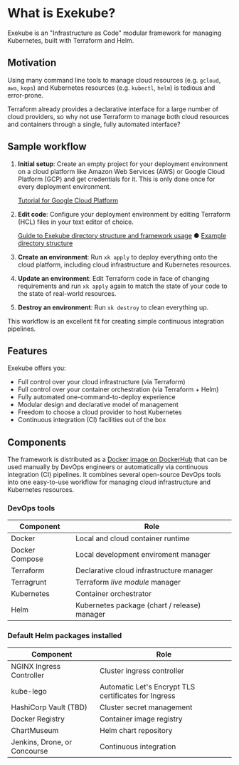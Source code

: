 # What is Exekube?

Exekube is an "Infrastructure as Code" modular framework for managing Kubernetes, built with Terraform and Helm.

## Motivation

Using many command line tools to manage cloud resources (e.g. `gcloud`, `aws`, `kops`) and Kubernetes resources (e.g. `kubectl`, `helm`) is tedious and error-prone.

Terraform already provides a declarative interface for a large number of cloud providers, so why not use Terraform to manage both cloud resources and containers through a single, fully automated interface?

## Sample workflow

1. **Initial setup**: Create an empty project for your deployment environment on a cloud platform like Amazon Web Services (AWS) or Google Cloud Platform (GCP) and get credentials for it. This is only done once for every deployment environment.

    [Tutorial for Google Cloud Platform](/setup/gcp-gke/)

2. **Edit code**: Configure your deployment environment by editing Terraform (HCL) files in your text editor of choice.

    [Guide to Exekube directory structure and framework usage](/) ● [Example directory structure](https://github.com/ilyasotkov/exekube/tree/develop/live/prod)

3. **Create an environment**: Run `xk apply` to deploy everything onto the cloud platform, including cloud infrastructure and Kubernetes resources.
4. **Update an environment**: Edit Terraform code in face of changing requirements and run `xk apply` again to match the state of your code to the state of real-world resources.
5. **Destroy an environment**: Run `xk destroy` to clean everything up.

This workflow is an excellent fit for creating simple continuous integration pipelines.

## Features

Exekube offers you:

- Full control over your cloud infrastructure (via Terraform)
- Full control over your container orchestration (via Terraform + Helm)
- Fully automated one-command-to-deploy experience
- Modular design and declarative model of management
- Freedom to choose a cloud provider to host Kubernetes
- Continuous integration (CI) facilities out of the box

## Components

The framework is distributed as a [Docker image on DockerHub](/) that can be used manually by DevOps engineers or automatically via continuous integration (CI) pipelines. It combines several open-source DevOps tools into one easy-to-use workflow for managing cloud infrastructure and Kubernetes resources.

### DevOps tools

| Component | Role |
| --- | --- |
| Docker | Local and cloud container runtime |
| Docker Compose | Local development enviroment manager |
| Terraform | Declarative cloud infrastructure manager |
| Terragrunt | Terraform *live module* manager |
| Kubernetes | Container orchestrator |
| Helm | Kubernetes package (chart / release) manager |

### Default Helm packages installed

| Component | Role |
| --- | --- |
| NGINX Ingress Controller | Cluster ingress controller |
| kube-lego | Automatic Let's Encrypt TLS certificates for Ingress |
| HashiCorp Vault (TBD) | Cluster secret management |
| Docker Registry | Container image registry |
| ChartMuseum | Helm chart repository |
| Jenkins, Drone, or Concourse | Continuous integration |
